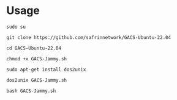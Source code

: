 # Usage
```
sudo su
```
```
git clone https://github.com/safrinnetwork/GACS-Ubuntu-22.04
```
```
cd GACS-Ubuntu-22.04
```
```
chmod +x GACS-Jammy.sh
```
```
sudo apt-get install dos2unix
```
```
dos2unix GACS-Jammy.sh
```
```
bash GACS-Jammy.sh
```
